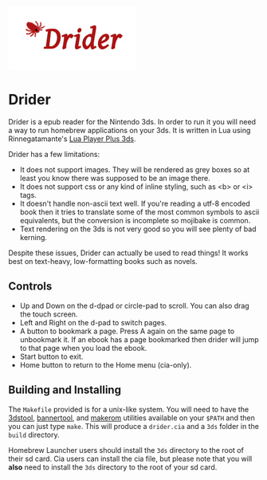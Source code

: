 ![Drider 3ds epub reader](banner.png)


# Drider

Drider is a epub reader for the Nintendo 3ds. In order to run it you
will need a way to run homebrew applications on your 3ds. It is written
in Lua using Rinnegatamante's [Lua Player Plus 3ds].

Drider has a few limitations:

* It does not support images. They will be rendered as grey boxes so at
  least you know there was supposed to be an image there.
* It does not support css or any kind of inline styling, such as &lt;b&gt;
  or &lt;i&gt; tags.
* It doesn't handle non-ascii text well. If you're reading a utf-8
  encoded book then it tries to translate some of the most common
  symbols to ascii equivalents, but the conversion is incomplete so
  mojibake is common.
* Text rendering on the 3ds is not very good so you will see plenty of
  bad kerning.

Despite these issues, Drider can actually be used to read things! It
works best on text-heavy, low-formatting books such as novels.

## Controls

* Up and Down on the d-dpad or circle-pad to scroll. You can also drag
  the touch screen.
* Left and Right on the d-pad to switch pages.
* A button to bookmark a page. Press A again on the same page to
  unbookmark it. If an ebook has a page bookmarked then drider will jump
  to that page when you load the ebook.
* Start button to exit.
* Home button to return to the Home menu (cia-only).


## Building and Installing

The `Makefile` provided is for a unix-like system. You will need to have
the [3dstool], [bannertool], and [makerom] utilities available on your
`$PATH` and then you can just type `make`. This will produce a
`drider.cia` and a `3ds` folder in the `build` directory.

Homebrew Launcher users should install the `3ds` directory to the root
of their sd card. Cia users can install the cia file, but please note
that you will **also** need to install the `3ds` directory to the root
of your sd card.

[Lua Player Plus 3ds]: https://github.com/Rinnegatamante/lpp-3ds "lpp-3ds"
[3dstool]: https://github.com/dnasdw/3dstool
[bannertool]: https://github.com/Steveice10/bannertool
[makerom]: https://github.com/profi200/Project_CTR
